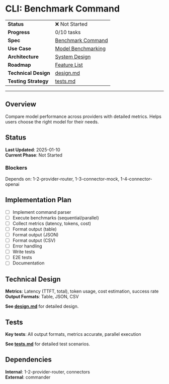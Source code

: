 # CLI: Benchmark Command

| | |
|---|---|
| **Status** | ❌ Not Started |
| **Progress** | 0/10 tasks |
| **Spec** | [Benchmark Command](../../../../products/anygpt/specs/anygpt/cli/benchmark.md) |
| **Use Case** | [Model Benchmarking](../../../../products/anygpt/cases/model-benchmarking.md) |
| **Architecture** | [System Design](../../architecture.md) |
| **Roadmap** | [Feature List](../../roadmap.md) |
| **Technical Design** | [design.md](./design.md) |
| **Testing Strategy** | [tests.md](./tests.md) |

---

## Overview

Compare model performance across providers with detailed metrics. Helps users choose the right model for their needs.

## Status

**Last Updated**: 2025-01-10  
**Current Phase**: Not Started

### Blockers
Depends on: 1-2-provider-router, 1-3-connector-mock, 1-4-connector-openai

## Implementation Plan

- [ ] Implement command parser
- [ ] Execute benchmarks (sequential/parallel)
- [ ] Collect metrics (latency, tokens, cost)
- [ ] Format output (table)
- [ ] Format output (JSON)
- [ ] Format output (CSV)
- [ ] Error handling
- [ ] Write tests
- [ ] E2E tests
- [ ] Documentation

## Technical Design

**Metrics**: Latency (TTFT, total), token usage, cost estimation, success rate  
**Output Formats**: Table, JSON, CSV

**See [design.md](./design.md)** for detailed design.

## Tests

**Key tests**: All output formats, metrics accurate, parallel execution

**See [tests.md](./tests.md)** for detailed test scenarios.

## Dependencies

**Internal**: 1-2-provider-router, connectors  
**External**: commander
